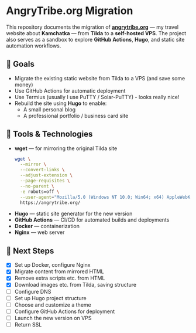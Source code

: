 # AngryTribe.org Migration

This repository documents the migration of **[angrytribe.org](https://angrytribe.org)** — my travel website about 
**Kamchatka** — from **Tilda** to a **self-hosted VPS**.
The project also serves as a sandbox to explore **GitHub Actions**, **Hugo**, and 
static site automation workflows.

## 🚀 Goals

- Migrate the existing static website from Tilda to a VPS (and save some money)
- Use GitHub Actions for automatic deployment
- Use Termius (usually I use PuTTY / Solar-PuTTY) - looks really nice!
- Rebuild the site using **Hugo** to enable:
    - A small personal blog
    - A professional portfolio / business card site

## 🧰 Tools & Technologies

- **wget** — for mirroring the original Tilda site
    ```bash
    wget \
      --mirror \
      --convert-links \
      --adjust-extension \
      --page-requisites \
      --no-parent \
      -e robots=off \
      --user-agent="Mozilla/5.0 (Windows NT 10.0; Win64; x64) AppleWebKit/537.36 (KHTML, like Gecko) Chrome/120.0.0.0 Safari/537.36" \
      https://angrytribe.org/
    ```
- **Hugo** — static site generator for the new version
- **GitHub Actions** — CI/CD for automated builds and deployments
- **Docker** — containerization
- **Nginx** — web server

## 📅 Next Steps
* [x] Set up Docker, configure Nginx
* [x] Migrate content from mirrored HTML
* [x] Remove extra scripts etc. from HTML
* [x] Download images etc. from Tilda, saving structure
* [ ] Configure DNS
* [ ] Set up Hugo project structure
* [ ] Choose and customize a theme
* [ ] Configure GitHub Actions for deployment
* [ ] Launch the new version on VPS
* [ ] Return SSL
